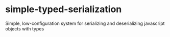 # simple-typed-serialization
Simple, low-configuration system for serializing and deserializing javascript objects with types
